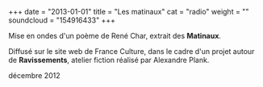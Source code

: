 +++
date = "2013-01-01"
title = "Les matinaux"
cat = "radio"
weight = ""
soundcloud = "154916433"
+++

Mise en ondes d'un poème de René Char, extrait des __Matinaux__.

Diffusé sur le site web de France Culture, dans le cadre d'un projet autour de __Ravissements__, atelier fiction réalisé par Alexandre Plank.

décembre 2012
